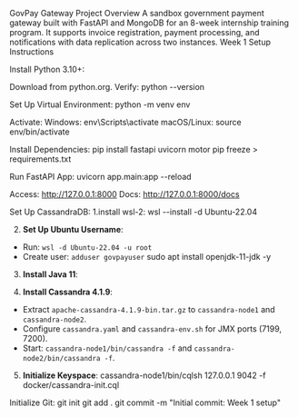 GovPay Gateway Project
Overview
A sandbox government payment gateway built with FastAPI and MongoDB for an 8-week internship training program. It supports invoice registration, payment processing, and notifications with data replication across two instances.
Week 1 Setup Instructions

Install Python 3.10+:

Download from python.org.
Verify: python --version


Set Up Virtual Environment:
python -m venv env


Activate:
Windows: env\Scripts\activate
macOS/Linux: source env/bin/activate




Install Dependencies:
pip install fastapi uvicorn motor
pip freeze > requirements.txt


Run FastAPI App:
uvicorn app.main:app --reload


Access: http://127.0.0.1:8000
Docs: http://127.0.0.1:8000/docs


Set Up CassandraDB:
1.install wsl-2:
wsl --install -d Ubuntu-22.04

2. **Set Up Ubuntu Username**:
- Run: `wsl -d Ubuntu-22.04 -u root`
- Create user: `adduser govpayuser`
sudo apt install openjdk-11-jdk -y

3. **Install Java 11**:


4. **Install Cassandra 4.1.9**:
- Extract `apache-cassandra-4.1.9-bin.tar.gz` to `cassandra-node1` and `cassandra-node2`.
- Configure `cassandra.yaml` and `cassandra-env.sh` for JMX ports (7199, 7200).
- Start: `cassandra-node1/bin/cassandra -f` and `cassandra-node2/bin/cassandra -f`.

5. **Initialize Keyspace**:
cassandra-node1/bin/cqlsh 127.0.0.1 9042 -f docker/cassandra-init.cql

Initialize Git:
git init
git add .
git commit -m "Initial commit: Week 1 setup"


